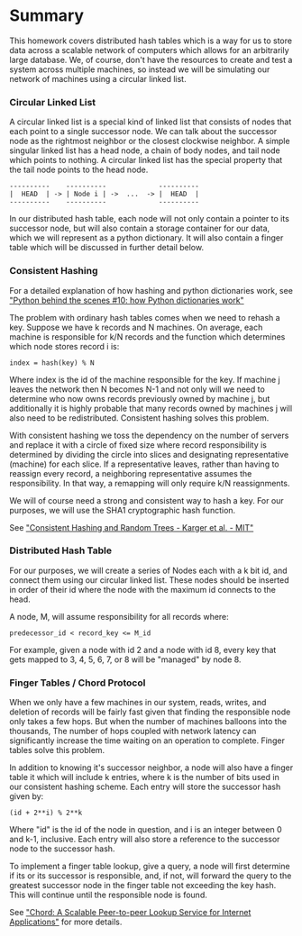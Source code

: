 
# Summary

This homework covers distributed hash tables which is a way for us to store data across a scalable network of computers
which allows for an arbitrarily large database. We, of course, don't have the resources to create and test a system 
across multiple machines, so instead we will be simulating our network of machines using a circular linked list.

### Circular Linked List

A circular linked list is a special kind of linked list that consists of nodes that each point to a single successor
node. We can talk about the successor node as the rightmost neighbor or the closest clockwise neighbor. A simple 
singular linked list has a head node, a chain of body nodes, and tail node which points to nothing. A circular
linked list has the special property that the tail node points to the head node.

    ----------    ----------             ----------    
    |  HEAD  | -> | Node i | ->  ...  -> |  HEAD  |
    ----------    ----------             ----------

In our distributed hash table, each node will not only contain a pointer to its successor node, but will also contain
a storage container for our data, which we will represent as a python dictionary. It will also contain a finger table
which will be discussed in further detail below.

### Consistent Hashing

For a detailed explanation of how hashing and python dictionaries work, see <br>
["Python behind the scenes #10: how Python dictionaries work"](https://tenthousandmeters.com/blog/python-behind-the-scenes-10-how-python-dictionaries-work/)

The problem with ordinary hash tables comes when we need to rehash a key. Suppose we have k records and N machines. On
average, each machine is responsible for k/N records and the function which determines which node stores record i is:

    index = hash(key) % N

Where index is the id of the machine responsible for the key. If machine j leaves the network then N becomes N-1 and
not only will we need to determine who now owns records previously owned by machine j, but additionally it is highly
probable that many records owned by machines j will also need to be redistributed. Consistent hashing solves this
problem. 

With consistent hashing we toss the dependency on the number of servers and replace it with a circle of fixed size 
where record responsibility is determined by dividing the circle into slices and designating representative (machine) 
for each slice. If a representative leaves, rather than having to reassign every record, a neighboring representative
assumes the responsibility. In that way, a remapping will only require k/N reassignments.

We will of course need a strong and consistent way to hash a key. For our purposes, we will use the SHA1 cryptographic
hash function.

See ["Consistent Hashing and Random Trees - Karger et al. - MIT"](https://people.csail.mit.edu/karger/Papers/web.pdf)

### Distributed Hash Table

For our purposes, we will create a series of Nodes each with a k bit id, and connect them using our circular linked
list. These nodes should be inserted in order of their id where the node with the maximum id connects to the head.

A node, M, will assume responsibility for all records where:

    predecessor_id < record_key <= M_id 

For example, given a node with id 2 and a node with id 8, every key that gets mapped to 3, 4, 5, 6, 7, or 8 will be
"managed" by node 8.


### Finger Tables / Chord Protocol

When we only have a few machines in our system, reads, writes, and deletion of records will be fairly fast given 
that finding the responsible node only takes a few hops. But when the number of machines balloons into the thousands, 
The number of hops coupled with network latency can significantly increase the time waiting on an operation to 
complete. Finger tables solve this problem.

In addition to knowing it's successor neighbor, a node will also have a finger table it which will include k entries, 
where k is the number of bits used in our consistent hashing scheme. Each entry will store the successor hash given by:

    (id + 2**i) % 2**k

Where "id" is the id of the node in question, and i is an integer between 0 and k-1, inclusive. Each entry will also
store a reference to the successor node to the successor hash. 

To implement a finger table lookup, give a query, a node will first determine if its or its successor is responsible,
and, if not, will forward the query to the greatest successor node in the finger table not exceeding the key hash. This
will continue until the responsible node is found. 

See ["Chord: A Scalable Peer-to-peer Lookup Service for Internet
Applications"](https://pdos.csail.mit.edu/papers/chord:sigcomm01/chord_sigcomm.pdf) for more details.